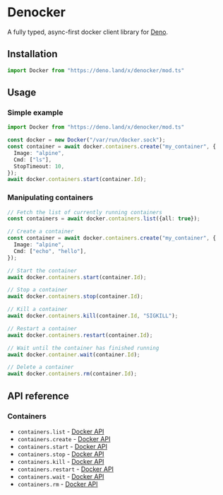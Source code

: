 # Denocker

A fully typed, async-first docker client library for [Deno](https://deno.land).

## Installation

```ts
import Docker from "https://deno.land/x/denocker/mod.ts"
```

## Usage

### Simple example

```ts
import Docker from "https://deno.land/x/denocker/mod.ts"

const docker = new Docker("/var/run/docker.sock");
const container = await docker.containers.create("my_container", {
  Image: "alpine",
  Cmd: ["ls"],
  StopTimeout: 10,
});
await docker.containers.start(container.Id);
```

### Manipulating containers

```ts
// Fetch the list of currently running containers
const containers = await docker.containers.list({all: true});

// Create a container
const container = await docker.containers.create("my_container", {
  Image: "alpine",
  Cmd: ["echo", "hello"],
});

// Start the container
await docker.containers.start(container.Id);

// Stop a container
await docker.containers.stop(container.Id);

// Kill a container
await docker.containers.kill(container.Id, "SIGKILL");

// Restart a container
await docker.containers.restart(container.Id);

// Wait until the container has finished running
await docker.container.wait(container.Id);

// Delete a container
await docker.containers.rm(container.Id);
```

## API reference

### Containers

* `containers.list` - [Docker API](https://docs.docker.com/engine/api/v1.40/#operation/ContainerList)
* `containers.create` - [Docker API](https://docs.docker.com/engine/api/v1.40/#operation/ContainerCreate)
* `containers.start` - [Docker API](https://docs.docker.com/engine/api/v1.40/#operation/ContainerStart)
* `containers.stop` - [Docker API](https://docs.docker.com/engine/api/v1.40/#operation/ContainerStop)
* `containers.kill` - [Docker API](https://docs.docker.com/engine/api/v1.40/#operation/ContainerKill)
* `containers.restart` - [Docker API](https://docs.docker.com/engine/api/v1.40/#operation/ContainerRestart)
* `containers.wait` - [Docker API](https://docs.docker.com/engine/api/v1.40/#operation/ContainerWait)
* `containers.rm` - [Docker API](https://docs.docker.com/engine/api/v1.40/#operation/ContainerDelete)